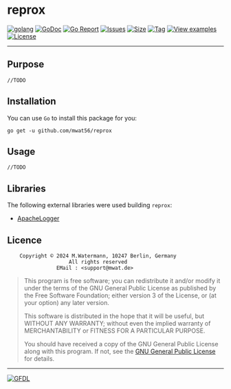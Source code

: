 # reprox

[![golang](https://img.shields.io/badge/Language-Go-green.svg)](https://golang.org/)
[![GoDoc](https://godoc.org/github.com/mwat56/reprox?status.svg)](https://godoc.org/github.com/mwat56/reprox)
[![Go Report](https://goreportcard.com/badge/github.com/mwat56/reprox)](https://goreportcard.com/report/github.com/mwat56/reprox)
[![Issues](https://img.shields.io/github/issues/mwat56/reprox.svg)](https://github.com/mwat56/reprox/issues?q=is%3Aopen+is%3Aissue)
[![Size](https://img.shields.io/github/repo-size/mwat56/reprox.svg)](https://github.com/mwat56/reprox/)
[![Tag](https://img.shields.io/github/tag/mwat56/reprox.svg)](https://github.com/mwat56/reprox/tags)
[![View examples](https://img.shields.io/badge/learn%20by-examples-0077b3.svg)](https://github.com/mwat56/reprox/blob/main/_demo/demo.go)
[![License](https://img.shields.io/github/mwat56/reprox.svg)](https://github.com/mwat56/reprox/blob/main/LICENSE)

----

## Purpose

    //TODO

## Installation

You can use `Go` to install this package for you:

    go get -u github.com/mwat56/reprox

## Usage

    //TODO

## Libraries

The following external libraries were used building `reprox`:

* [ApacheLogger](https://github.com/mwat56/apachelogger)

## Licence

        Copyright © 2024 M.Watermann, 10247 Berlin, Germany
                        All rights reserved
                    EMail : <support@mwat.de>

> This program is free software; you can redistribute it and/or modify it under the terms of the GNU General Public License as published by the Free Software Foundation; either version 3 of the License, or (at your option) any later version.
>
> This software is distributed in the hope that it will be useful, but WITHOUT ANY WARRANTY; without even the implied warranty of MERCHANTABILITY or FITNESS FOR A PARTICULAR PURPOSE.
>
> You should have received a copy of the GNU General Public License along with this program. If not, see the [GNU General Public License](http://www.gnu.org/licenses/gpl.html) for details.

----
[![GFDL](https://www.gnu.org/graphics/gfdl-logo-tiny.png)](http://www.gnu.org/copyleft/fdl.html)
